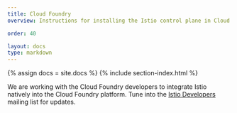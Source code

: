 ```yaml
---
title: Cloud Foundry
overview: Instructions for installing the Istio control plane in Cloud Foundry.

order: 40

layout: docs
type: markdown
---
```


{% assign docs = site.docs %}
{% include section-index.html %}

We are working with the Cloud Foundry developers to integrate Istio
natively into the Cloud Foundry platform. Tune
into the
[Istio Developers](https://groups.google.com/forum/#!forum/istio-dev)
mailing list for updates.
